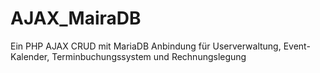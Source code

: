 # AJAX_MairaDB
Ein PHP AJAX CRUD mit MariaDB Anbindung für Userverwaltung, Event-Kalender, Terminbuchungssystem und Rechnungslegung

